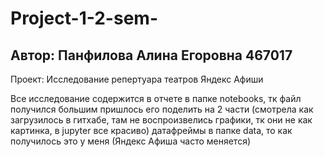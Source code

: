 # Project-1-2-sem-
## Автор: Панфилова Алина Егоровна 467017
Проект: Исследование репертуара театров Яндекс Афиши

Все исследование содержится в отчете в папке notebooks, тк файл получился большим пришлось его поделить на 2 части (смотрела как загрузилось в гитхабе, там не воспроизвелись графики, тк они не как картинка, в jupyter все красиво)
датафреймы в папке data, то как получилось это у меня (Яндекс Афиша часто меняется)
